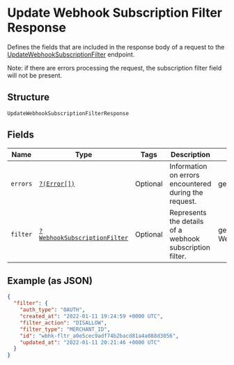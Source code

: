
# Update Webhook Subscription Filter Response

Defines the fields that are included in the response body of
a request to the [UpdateWebhookSubscriptionFilter](../../doc/apis/webhook-subscription-filters.md#update-webhook-subscription-filter) endpoint.

Note: if there are errors processing the request, the subscription filter field will not be
present.

## Structure

`UpdateWebhookSubscriptionFilterResponse`

## Fields

| Name | Type | Tags | Description | Getter | Setter |
|  --- | --- | --- | --- | --- | --- |
| `errors` | [`?(Error[])`](../../doc/models/error.md) | Optional | Information on errors encountered during the request. | getErrors(): ?array | setErrors(?array errors): void |
| `filter` | [`?WebhookSubscriptionFilter`](../../doc/models/webhook-subscription-filter.md) | Optional | Represents the details of a webhook subscription filter. | getFilter(): ?WebhookSubscriptionFilter | setFilter(?WebhookSubscriptionFilter filter): void |

## Example (as JSON)

```json
{
  "filter": {
    "auth_type": "OAUTH",
    "created_at": "2022-01-11 19:24:59 +0000 UTC",
    "filter_action": "DISALLOW",
    "filter_type": "MERCHANT_ID",
    "id": "wbhk-fltr_a0e5cec9adf74b2bacd81a4a088d3056",
    "updated_at": "2022-01-11 20:21:46 +0000 UTC"
  }
}
```

